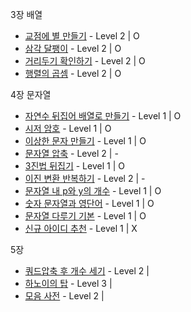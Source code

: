 3장 배열
- [교점에 별 만들기](https://school.programmers.co.kr/learn/courses/30/lessons/87377) - Level 2 | O
- [삼각 달팽이](https://school.programmers.co.kr/learn/courses/30/lessons/68645) - Level 2 | O
- [거리두기 확인하기](https://school.programmers.co.kr/learn/courses/30/lessons/81302) - Level 2 | O
- [행렬의 곱셈](https://school.programmers.co.kr/learn/courses/30/lessons/12949) - Level 2 | O

4장 문자열
- [자연수 뒤집어 배열로 만들기](https://school.programmers.co.kr/learn/courses/30/lessons/12932) - Level 1 | O
- [시저 암호](https://school.programmers.co.kr/learn/courses/30/lessons/12926) - Level 1 | O
- [이상한 문자 만들기](https://school.programmers.co.kr/learn/courses/30/lessons/12930) - Level 1 | O
- [문자열 압축](https://school.programmers.co.kr/learn/courses/30/lessons/60057) - Level 2 | - 
- [3진법 뒤집기](https://school.programmers.co.kr/learn/courses/30/lessons/68935) - Level 1 | O 
- [이진 변환 반복하기](https://school.programmers.co.kr/learn/courses/30/lessons/70129) - Level 2 | -
- [문자열 내 p와 y의 개수](https://school.programmers.co.kr/learn/courses/30/lessons/12916) - Level 1 | O
- [숫자 문자열과 영단어](https://school.programmers.co.kr/learn/courses/30/lessons/81301) - Level 1 | O
- [문자열 다루기 기본](https://school.programmers.co.kr/learn/courses/30/lessons/12918) - Level 1 | O
- [신규 아이디 추천](https://school.programmers.co.kr/learn/courses/30/lessons/72410) - Level 1 | X

5장
- [쿼드압축 후 개수 세기](https://school.programmers.co.kr/learn/courses/30/lessons/68936) - Level 2 |
- [하노이의 탑](https://school.programmers.co.kr/learn/courses/30/lessons/12946) - Level 3 |
- [모음 사전](https://school.programmers.co.kr/learn/courses/30/lessons/84512) - Level 2 |

